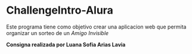 # ChallengeIntro-Alura
Este programa tiene como objetivo crear una aplicacion web que permita organizar un sorteo de un *Amigo Invisible*

**Consigna realizada por Luana Sofia Arias Lavia**
